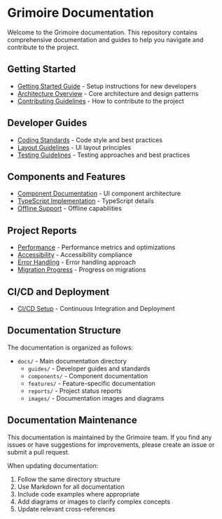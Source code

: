 # Grimoire Documentation

Welcome to the Grimoire documentation. This repository contains comprehensive documentation and guides to help you navigate and contribute to the project.

## Getting Started

- [Getting Started Guide](./GETTING-STARTED.md) - Setup instructions for new developers
- [Architecture Overview](./ARCHITECTURE.md) - Core architecture and design patterns
- [Contributing Guidelines](./CONTRIBUTING.md) - How to contribute to the project

## Developer Guides

- [Coding Standards](./guides/CODING-STANDARDS.md) - Code style and best practices
- [Layout Guidelines](./guides/LAYOUT-GUIDELINES.md) - UI layout principles
- [Testing Guidelines](./guides/TESTING-GUIDELINES.md) - Testing approaches and best practices

## Components and Features

- [Component Documentation](./components/README.md) - UI component architecture
- [TypeScript Implementation](./features/TYPESCRIPT.md) - TypeScript details
- [Offline Support](./features/OFFLINE-SUPPORT.md) - Offline capabilities

## Project Reports

- [Performance](./reports/PERFORMANCE.md) - Performance metrics and optimizations
- [Accessibility](./reports/ACCESSIBILITY.md) - Accessibility compliance
- [Error Handling](./reports/ERROR-HANDLING.md) - Error handling approach
- [Migration Progress](./reports/MIGRATION-PROGRESS.md) - Progress on migrations

## CI/CD and Deployment

- [CI/CD Setup](./ci-cd-setup.md) - Continuous Integration and Deployment

## Documentation Structure

The documentation is organized as follows:

- `docs/` - Main documentation directory
  - `guides/` - Developer guides and standards
  - `components/` - Component documentation
  - `features/` - Feature-specific documentation
  - `reports/` - Project status reports
  - `images/` - Documentation images and diagrams

## Documentation Maintenance

This documentation is maintained by the Grimoire team. If you find any issues or have suggestions for improvements, please create an issue or submit a pull request.

When updating documentation:

1. Follow the same directory structure
2. Use Markdown for all documentation
3. Include code examples where appropriate
4. Add diagrams or images to clarify complex concepts
5. Update relevant cross-references 
